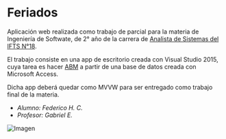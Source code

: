 # Feriados

Aplicación web realizada como trabajo de parcial para la materia de Ingeniería de Softwate, de 2° año de la carrera de [Analista de Sistemas del IFTS N°18](http://www.ifts18.edu.ar/).

El trabajo consiste en una app de escritorio creada con Visual Studio 2015, cuya tarea es hacer [ABM](https://es.wikipedia.org/wiki/CRUD) a partir de una base de datos creada con Microsoft Access.

Dicha app deberá quedar como MVVW para ser entregado como trabajo final de la materia.

* *Alumno: Federico H. C.*
* *Profesor: Gabriel E.*

![Imagen](https://raw.githubusercontent.com/FedeHC/fedehc.github.io/master/images/web7.jpg)
